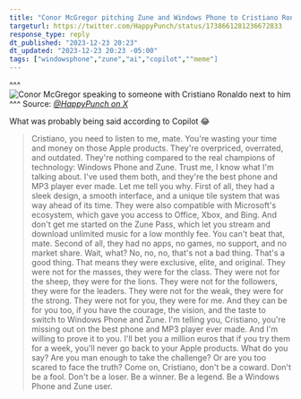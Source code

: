 ```yaml
---
title: "Conor McGregor pitching Zune and Windows Phone to Cristiano Ronaldo"
targeturl: https://twitter.com/HappyPunch/status/1738661281236672833
response_type: reply
dt_published: "2023-12-23 20:23"
dt_updated: "2023-12-23 20:23 -05:00"
tags: ["windowsphone","zune","ai","copilot",""meme"]
---
```


^^^
![Conor McGregor speaking to someone with Cristiano Ronaldo next to him](https://pbs.twimg.com/amplify_video_thumb/1738661229822967808/img/nmYicHlHX6lR_pha.jpg)
^^^ Source: *[@HappyPunch on X](https://twitter.com/HappyPunch/status/1738661281236672833)*

What was probably being said according to Copilot :joy:

> Cristiano, you need to listen to me, mate. You're wasting your time and money on those Apple products. They're overpriced, overrated, and outdated. They're nothing compared to the real champions of technology: Windows Phone and Zune. Trust me, I know what I'm talking about. I've used them both, and they're the best phone and MP3 player ever made. Let me tell you why. First of all, they had a sleek design, a smooth interface, and a unique tile system that was way ahead of its time. They were also compatible with Microsoft's ecosystem, which gave you access to Office, Xbox, and Bing. And don't get me started on the Zune Pass, which let you stream and download unlimited music for a low monthly fee. You can't beat that, mate. Second of all, they had no apps, no games, no support, and no market share. Wait, what? No, no, no, that's not a bad thing. That's a good thing. That means they were exclusive, elite, and original. They were not for the masses, they were for the class. They were not for the sheep, they were for the lions. They were not for the followers, they were for the leaders. They were not for the weak, they were for the strong. They were not for you, they were for me. And they can be for you too, if you have the courage, the vision, and the taste to switch to Windows Phone and Zune. I'm telling you, Cristiano, you're missing out on the best phone and MP3 player ever made. And I'm willing to prove it to you. I'll bet you a million euros that if you try them for a week, you'll never go back to your Apple products. What do you say? Are you man enough to take the challenge? Or are you too scared to face the truth? Come on, Cristiano, don't be a coward. Don't be a fool. Don't be a loser. Be a winner. Be a legend. Be a Windows Phone and Zune user.